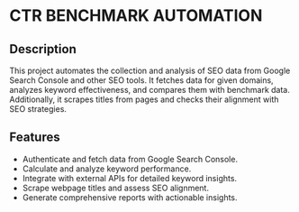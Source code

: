 # CTR BENCHMARK AUTOMATION 

## Description

This project automates the collection and analysis of SEO data from Google Search Console and other SEO tools. It fetches data for given domains, analyzes keyword effectiveness, and compares them with benchmark data. Additionally, it scrapes titles from pages and checks their alignment with SEO strategies.

## Features

- Authenticate and fetch data from Google Search Console.
- Calculate and analyze keyword performance.
- Integrate with external APIs for detailed keyword insights.
- Scrape webpage titles and assess SEO alignment.
- Generate comprehensive reports with actionable insights.